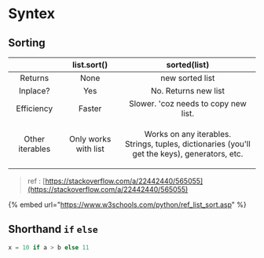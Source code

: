 # Syntex

## Sorting

|                 |      list.sort()     |                                               sorted(list)                                              |
| :-------------: | :------------------: | :-----------------------------------------------------------------------------------------------------: |
|     Returns     |         None         |                                             new sorted list                                             |
|     Inplace?    |          Yes         |                                           No. Returns new list                                          |
|    Efficiency   |        Faster        |                                   Slower. 'coz needs to copy new list.                                  |
| Other iterables | Only works with list | <p>Works on any iterables.<br>Strings, tuples, dictionaries (you'll get the keys), generators, etc.</p> |

> ref : [https://stackoverflow.com/a/22442440/565055](https://stackoverflow.com/a/22442440/565055)

{% embed url="https://www.w3schools.com/python/ref_list_sort.asp" %}

## Shorthand `if` `else`

```python
x = 10 if a > b else 11
```
